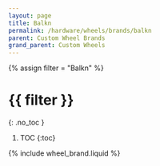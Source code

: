 ```yaml
---
layout: page
title: Balkn
permalink: /hardware/wheels/brands/balkn
parent: Custom Wheel Brands
grand_parent: Custom Wheels
---
```

{% assign filter = "Balkn" %}
# {{ filter }}
{: .no_toc }
1. TOC
{:toc}

{% include wheel_brand.liquid %}